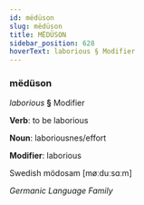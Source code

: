 ```yaml
---
id: mëdüson
slug: mëdüson
title: MËDÜSON
sidebar_position: 628
hoverText: laborious § Modifier
---
```


### mëdüson

*laborious* **§** Modifier

**Verb**: to be laborious

**Noun**: laboriousnes/effort

**Modifier**: laborious

Swedish mödosam [møːduːsɑːm]

*Germanic Language Family*